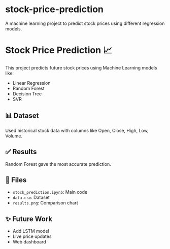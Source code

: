 # stock-price-prediction
A machine learning project to predict stock prices using different regression models.
# Stock Price Prediction 📈

This project predicts future stock prices using Machine Learning models like:
- Linear Regression
- Random Forest
- Decision Tree
- SVR

## 📊 Dataset
Used historical stock data with columns like Open, Close, High, Low, Volume.

## ✅ Results
Random Forest gave the most accurate prediction.

## 📎 Files
- `stock_prediction.ipynb`: Main code
- `data.csv`: Dataset
- `results.png`: Comparison chart

## ✨ Future Work
- Add LSTM model
- Live price updates
- Web dashboard
